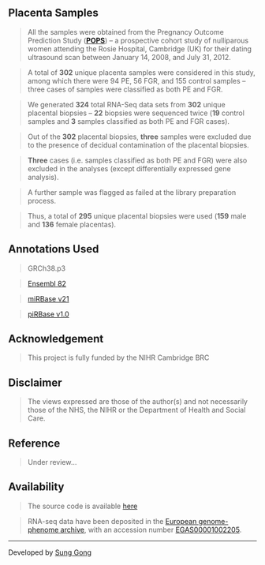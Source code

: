 ## Placenta Samples
> All the samples were obtained from the Pregnancy Outcome Prediction Study (**[POPS](https://www.obgyn.cam.ac.uk/research/pops-2/)**) – a prospective cohort study of nulliparous women attending the Rosie Hospital, Cambridge (UK) for their dating ultrasound scan between January 14, 2008, and July 31, 2012.

> A total of __302__ unique placenta samples were considered in this study, among which there were 94 PE, 56 FGR, and 155 control samples – three cases of samples were classified as both PE and FGR. 

> We generated __324__ total RNA-Seq data sets from __302__ unique placental biopsies – __22__ biopsies were sequenced twice (__19__ control samples and __3__ samples classified as both PE and FGR cases). 

> Out of the __302__ placental biopsies, __three__ samples were excluded due to the presence of decidual contamination of the placental biopsies.

> __Three__ cases (i.e. samples classified as both PE and FGR) were also excluded in the analyses (except differentially expressed gene analysis). 

> A further sample was flagged as failed at the library preparation process.

> Thus, a total of __295__ unique placental biopsies were used (__159__ male and __136__ female placentas).

## Annotations Used 
> GRCh38.p3

> [Ensembl 82](ftp://ftp.ensembl.org/pub/release-82/gtf/homo_sapiens)

> [miRBase v21](ftp://mirbase.org/pub/mirbase/21/)

> [piRBase v1.0](http://www.regulatoryrna.org/database/piRNA/download/archive/v1.0/)

## Acknowledgement
> This project is fully funded by the NIHR Cambridge BRC

## Disclaimer
> The views expressed are those of the author(s) and not necessarily those of the NHS, the NIHR or the Department of Health and Social Care.

## Reference
> Under review...

## Availability
> The source code is available [here](https://github.com/sung/ShinyPlacentome)

> RNA-seq data have been deposited in the [European genome-phenome archive](https://www.ebi.ac.uk/ega), with an accession number [EGAS00001002205](https://www.ebi.ac.uk/ega/studies/EGAS00001002205).

***
Developed by [Sung Gong](https://www.obgyn.cam.ac.uk/staff/research-staff/sung-gong/)
